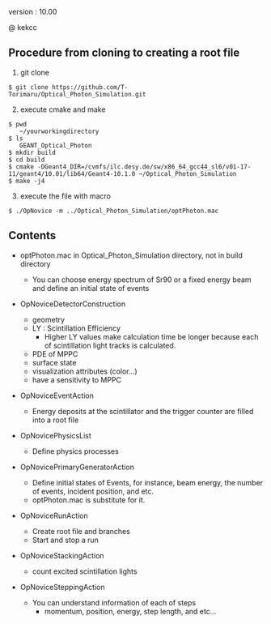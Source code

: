 version : 10.00

@ kekcc

## Procedure from cloning to creating a root file
1. git clone

``` 
$ git clone https://github.com/T-Torimaru/Optical_Photon_Simulation.git
```
2. execute cmake and make

```
$ pwd
   ~/yourworkingdirectory
$ ls
   GEANT_Optical_Photon
$ mkdir build
$ cd build
$ cmake -DGeant4_DIR=/cvmfs/ilc.desy.de/sw/x86_64_gcc44_sl6/v01-17-11/geant4/10.01/lib64/Geant4-10.1.0 ~/Optical_Photon_Simulation
$ make -j4
```

3. execute the file with macro

```
$ ./OpNovice -m ../Optical_Photon_Simulation/optPhoton.mac
```

## Contents

* optPhoton.mac in Optical_Photon_Simulation directory, not in build directory

  * You can choose energy spectrum of Sr90 or a fixed energy beam and define an initial state of events

* OpNoviceDetectorConstruction

  * geometry
  * LY : Scintillation Efficiency
    * Higher LY values make calculation time be longer because each of scintillation light tracks is calculated.
  * PDE of MPPC
  * surface state
  * visualization attributes (color...)
  * have a sensitivity to MPPC

* OpNoviceEventAction

  * Energy deposits at the scintillator and the trigger counter are filled into a root file

* OpNovicePhysicsList

  * Define physics processes

* OpNovicePrimaryGeneratorAction

  * Define initial states of Events, for instance, beam energy, the number of events, incident position, and etc.
  * optPhoton.mac is substitute for it.

* OpNoviceRunAction

  * Create root file and branches
  * Start and stop a run

* OpNoviceStackingAction

  * count excited scintillation lights

* OpNoviceSteppingAction

  * You can understand information of each of steps
    * momentum, position, energy, step length, and etc...